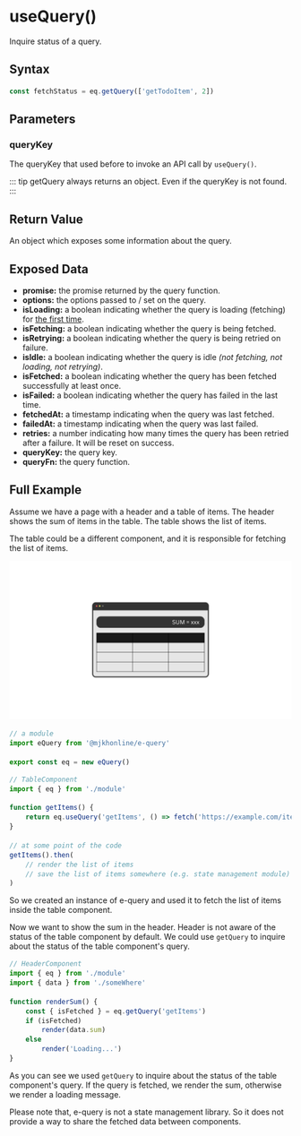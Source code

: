 # useQuery()

Inquire status of a query.

## Syntax

```js
const fetchStatus = eq.getQuery(['getTodoItem', 2])
```

## Parameters

### queryKey

The queryKey that used before to invoke an API call by `useQuery()`.

::: tip
getQuery always returns an object. Even if the queryKey is not found.
:::

## Return Value

An object which exposes some information about the query.

## Exposed Data

- **promise:** the promise returned by the query function.
- **options:** the options passed to / set on the query.
- **isLoading:** a boolean indicating whether the query is loading (fetching) for <u>the first time</u>.
- **isFetching:** a boolean indicating whether the query is being fetched.
- **isRetrying:** a boolean indicating whether the query is being retried on failure.
- **isIdle:** a boolean indicating whether the query is idle _(not fetching, not loading, not retrying)_.
- **isFetched:** a boolean indicating whether the query has been fetched successfully at least once.
- **isFailed:** a boolean indicating whether the query has failed in the last time.
- **fetchedAt:** a timestamp indicating when the query was last fetched.
- **failedAt:** a timestamp indicating when the query was last failed.
- **retries:** a number indicating how many times the query has been retried after a failure. It will be reset on success.
- **queryKey:** the query key.
- **queryFn:** the query function.

## Full Example

Assume we have a page with a header and a table of items. The header shows the sum of items in the table. The table shows the list of items.

The table could be a different component, and it is responsible for fetching the list of items.


![getQuery Example](./imgs/getQuery_exapmle.png)

```js
// a module
import eQuery from '@mjkhonline/e-query'

export const eq = new eQuery()
```

```js
// TableComponent
import { eq } from './module'

function getItems() {
    return eq.useQuery('getItems', () => fetch('https://example.com/items'))
}

// at some point of the code
getItems().then(
    // render the list of items
    // save the list of items somewhere (e.g. state management module)
)
```
So we created an instance of e-query and used it to fetch the list of items inside the table component.

Now we want to show the sum in the header. Header is not aware of the status of the table component by default.
We could use `getQuery` to inquire about the status of the table component's query.

```js
// HeaderComponent
import { eq } from './module'
import { data } from './someWhere'

function renderSum() {
    const { isFetched } = eq.getQuery('getItems')
    if (isFetched)
        render(data.sum)
    else
        render('Loading...')
}
```

As you can see we used `getQuery` to inquire about the status of the table component's query. If the query is fetched, we render the sum, otherwise we render a loading message.

Please note that, e-query is not a state management library. So it does not provide a way to share the fetched data between components.

